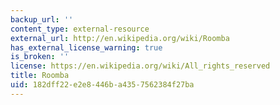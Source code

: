 ```yaml
---
backup_url: ''
content_type: external-resource
external_url: http://en.wikipedia.org/wiki/Roomba
has_external_license_warning: true
is_broken: ''
license: https://en.wikipedia.org/wiki/All_rights_reserved
title: Roomba
uid: 182dff22-e2e8-446b-a435-7562384f27ba
---
```

